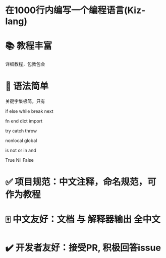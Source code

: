 # 在1000行内编写一个编程语言(Kiz-lang)

# 📚 教程丰富
详细教程，包教包会

# 🔅 语法简单
关键字集极简，只有

if else while break next

fn end dict import

try catch throw

nonlocal global

is not or in and 

True Nil False

# ✅ 项目规范：中文注释，命名规范，可作为教程

# 🀄️ 中文友好：文档 与 解释器输出 全中文

# ✔️ 开发者友好：接受PR, 积极回答issue